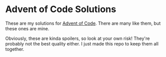 # Advent of Code Solutions #

These are my solutions for [Advent of Code](http://adventofcode.com). There are many like them, but these ones are mine.

Obviously, these are kinda spoilers, so look at your own risk! They're probably not the best quality either. I just made this repo to keep them all together.
